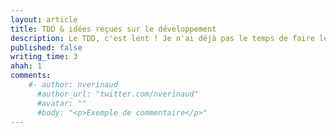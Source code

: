```yaml
---
layout: article
title: TDD & idées reçues sur le développement
description: Le TDD, c'est lent ! Je n'ai déjà pas le temps de faire les features, alors les tests ? Pouah !
published: false
writing_time: 3
ahah: 1
comments:
    #- author: nverinaud
      #author_url: "twitter.com/nverinaud"
      #avatar: ""
      #body: "<p>Exemple de commentaire</p>"
---
```

